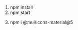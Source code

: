 <!-- node should be installed -->
1. npm install
2. npm start

<!-- if error in mui diff version -->
3. npm i @mui/icons-material@5